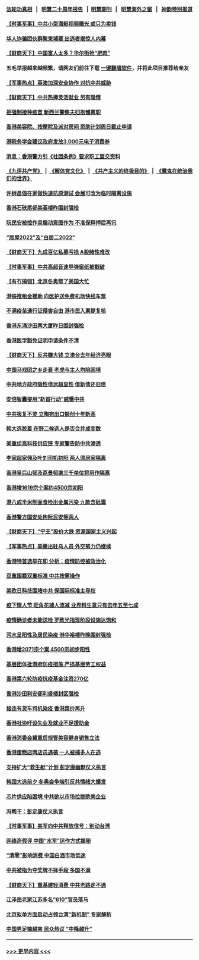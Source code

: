 #### [法轮功真相](https://github.com/gfw-breaker/truth/blob/master/README.md?t=0) &nbsp;&nbsp;|&nbsp;&nbsp; [明慧二十周年报告](https://github.com/gfw-breaker/mh-reports/blob/master/README.md?t=0) &nbsp;&nbsp;|&nbsp;&nbsp;[明慧期刊](https://github.com/gfw-breaker/mh-qikan) &nbsp;&nbsp;|&nbsp;&nbsp; [明慧海外之窗](https://github.com/gfw-breaker/mh-news/blob/master/README.md?t=0) &nbsp;&nbsp;|&nbsp;&nbsp; [神韵特别报道](https://github.com/gfw-breaker/mh-news/blob/master/shenyun.md?t=0)
#### [【时事军事】中共小型潜艇视频曝光 或只为卖钱](../pages/nsc415/n13591324.md?t=02202250) 
#### [华人诈骗团伙群聚柬埔寨 出逃者揭惊人内幕](../pages/nsc415/n13591415.md?t=02202250) 
#### [【财商天下】中国富人太多？华尔街抢“肥肉”](../pages/nsc415/n13590241.md?t=02202250) 
#### 五毛举报越来越频繁，请网友们前往下载 [一键翻墙软件](https://github.com/gfw-breaker/ssr-accounts)，并将此项目推荐给亲友
#### [【军事热点】英澳加深安全协作 对抗中共威胁](../pages/nsc415/n13589152.md?t=02202250) 
#### [【财商天下】中共热捧灵活就业 另有隐情](../pages/nsc415/n13587793.md?t=02202250) 
#### [拒强制接种疫苗 新西兰警察夫妇抱憾离职](../pages/nsc415/n13586528.md?t=02202250) 
#### [香港美容院、按摩院及派对房间 资助计划周日截止申请](../pages/nsc415/n13585594.md?t=02202250) 
#### [港税务学会建议政府发放3,000元电子消费券](../pages/nsc415/n13585591.md?t=02202250) 
#### [消息：香港警方引《社团条例》要求职工盟交资料](../pages/nsc415/n13585573.md?t=02202250) 
#### [《九评共产党》](https://github.com/begood0513/9ping.md/blob/master/README.md) &nbsp;|&nbsp; [《解体党文化》](../../../../jtdwh.md/blob/master/README.md)  &nbsp;|&nbsp; [《共产主义的终极目的》](../../../../gczydzjmd.md/blob/master/README.md) &nbsp;|&nbsp; [《魔鬼在统治我们的世界》](../../../../mgztzwmdsj.md/blob/master/README.md) 
#### [许树昌倡在家做快速抗原测试 会展可改为临时隔离设施](../pages/nsc415/n13585564.md?t=02202250) 
#### [香港石硖尾邨美荟楼昨围封强检](../pages/nsc415/n13585532.md?t=02202250) 
#### [阮民安被控作具煽动意图作为 不准保释押后再讯](../pages/nsc415/n13585521.md?t=02202250) 
#### [“居屋2022”及“白居二2022”](../pages/nsc415/n13585488.md?t=02202250) 
#### [【财商天下】九成百亿私募亏损 A股赌性难改](../pages/nsc415/n13585096.md?t=02202250) 
#### [【时事军事】中共高超音速导弹窗纸被戳破](../pages/nsc415/n13582161.md?t=02202250) 
#### [【有冇搞错】北京冬奥帮了美国大忙](../pages/nsc415/n13582218.md?t=02202250) 
#### [港铁推租金援助 向医护送免费机场快线车票](../pages/nsc415/n13582676.md?t=02202250) 
#### [不满疫苗通行证侵害自由 港市民入禀提复核](../pages/nsc415/n13582674.md?t=02202250) 
#### [香港东涌沙田两大厦昨日围封强检](../pages/nsc415/n13582612.md?t=02202250) 
#### [香港医学豁免证明申请条件不清](../pages/nsc415/n13582570.md?t=02202250) 
#### [【财商天下】反共赚大钱 立澳台去年经济亮眼](../pages/nsc415/n13582180.md?t=02202250) 
#### [中国马戏团之乡走衰 老虎与主人均陷困境](../pages/nsc415/n13578997.md?t=02202250) 
#### [中共地方政府隐性债远超显性 借新债还旧债](../pages/nsc415/n13579860.md?t=02202250) 
#### [安倍智囊提用“斩首行动”威慑中共](../pages/nsc415/n13581843.md?t=02202250) 
#### [中共报复不灵 立陶宛出口额创十年新高](../pages/nsc415/n13580817.md?t=02202250) 
#### [韩大选胶着 在野二候选人是否合并成变数](../pages/nsc415/n13580751.md?t=02202250) 
#### [美重组高科技供应链 专家警告防中共渗透](../pages/nsc415/n13580365.md?t=02202250) 
#### [李家超家佣及叶刘司机初阳 两人须居家隔离](../pages/nsc415/n13579737.md?t=02202250) 
#### [香港皇后山邨及荔景邨逾三千单位将用作隔离](../pages/nsc415/n13579711.md?t=02202250) 
#### [香港增1619宗个案约4500宗初阳](../pages/nsc415/n13579664.md?t=02202250) 
#### [港八成半米制面食检出金属污染 九款含砒霜](../pages/nsc415/n13579642.md?t=02202250) 
#### [香港警方国安处拘阮民安等两人](../pages/nsc415/n13579612.md?t=02202250) 
#### [【财商天下】“宁王”股价大跌 资源国家主义兴起](../pages/nsc415/n13579272.md?t=02202250) 
#### [【军事热点】美撤出驻乌人员 外交努力仍继续](../pages/nsc415/n13578207.md?t=02202250) 
#### [香港特首选举在即 分析：疫情防控被政治化](../pages/nsc415/n13578191.md?t=02202250) 
#### [双重国籍双重标准 中共按需操作](../pages/nsc415/n13578136.md?t=02202250) 
#### [美欧日科技围堵中共 保国际标准主导权](../pages/nsc415/n13577942.md?t=02202250) 
#### [疫下情人节 旺角花墟人流减 业界料生意只有去年五至七成](../pages/nsc415/n13577141.md?t=02202250) 
#### [疫情确诊者未能送检 罗致光指现阶段设施达饱和](../pages/nsc415/n13577132.md?t=02202250) 
#### [污水呈阳性及居民染疫 港华裕楼昨晚围封强检](../pages/nsc415/n13577117.md?t=02202250) 
#### [香港增2071宗个案 4500宗初步阳性](../pages/nsc415/n13577079.md?t=02202250) 
#### [基层团体批港府防疫措施 严损基层劳工权益](../pages/nsc415/n13577064.md?t=02202250) 
#### [香港第六轮防疫抗疫基金注资270亿](../pages/nsc415/n13577035.md?t=02202250) 
#### [香港沙田利安邨利盛楼封区强检](../pages/nsc415/n13574837.md?t=02202250) 
#### [接连有货车司机染疫 香港菜价再升](../pages/nsc415/n13574827.md?t=02202250) 
#### [香港社协吁设失业及就业不足援助金](../pages/nsc415/n13574820.md?t=02202250) 
#### [香港消委会冀重启规管美容健身销售立法](../pages/nsc415/n13574815.md?t=02202250) 
#### [香港蛋糕店两店员遇袭 一人被捕多人在逃](../pages/nsc415/n13574804.md?t=02202250) 
#### [支持扩大“救生艇”计划 彭定康幽默仗义执言](../pages/nsc415/n13574336.md?t=02202250) 
#### [韩国大选前夕 冬奥会争端引反共情绪大爆发](../pages/nsc415/n13574231.md?t=02202250) 
#### [芯片供应陷困境 中共欲以市场拉拢欧美企业](../pages/nsc415/n13574170.md?t=02202250) 
#### [冯睎干：彭定康仗义执言](../pages/nsc415/n13573222.md?t=02202250) 
#### [【时事军事】美军向中共释放信号：别动台湾](../pages/nsc415/n13573988.md?t=02202250) 
#### [网络造假评 中国“水军”运作方式揭秘](../pages/nsc415/n13573520.md?t=02202250) 
#### [“清零”影响消费  中国白酒市场低迷](../pages/nsc415/n13573474.md?t=02202250) 
#### [中共被指为夺奖牌不择手段 多国不满](../pages/nsc415/n13573408.md?t=02202250) 
#### [【财商天下】重基建轻消费 中共老路走不通](../pages/nsc415/n13572577.md?t=02202250) 
#### [江泽民老家江苏多名“610”官员落马](../pages/nsc415/n13572920.md?t=02202250) 
#### [北京拟单方面启动占领台湾“新机制” 专家解析](../pages/nsc415/n13572535.md?t=02202250) 
#### [中国男足输越南 民众热议 “中降越升”](../pages/nsc415/n13572363.md?t=02202250) 

----
#### [ >>> 更早内容 <<< ](../indexes/nsc415-earlier.md)
